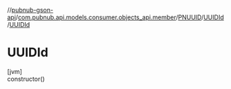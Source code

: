 //[pubnub-gson-api](../../../../index.md)/[com.pubnub.api.models.consumer.objects_api.member](../../index.md)/[PNUUID](../index.md)/[UUIDId](index.md)/[UUIDId](-u-u-i-d-id.md)

# UUIDId

[jvm]\
constructor()
